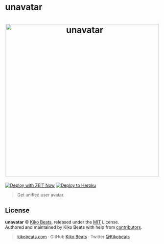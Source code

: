 # unavatar

<h1 align="center">
  <img style="width: 500px;" src="/public/banner.png" alt="unavatar">
  <br>
</h1>

[![Deploy with ZEIT Now](https://zeit.co/button)](https://zeit.co/new/project?template=https://github.com/Kikobeats/unavatar)
[![Deploy to Heroku](https://www.herokucdn.com/deploy/button.svg)](https://heroku.com/deploy)


> Get unified user avatar.

## License

**unavatar** © [Kiko Beats](https://kikobeats.com), released under the [MIT](https://github.com/Kikobeats/unavatar/blob/master/LICENSE.md) License.<br>
Authored and maintained by Kiko Beats with help from [contributors](https://github.com/Kikobeats/unavatar/contributors).

> [kikobeats.com](https://kikobeats.com) · GitHub [Kiko Beats](https://github.com/Kikobeats) · Twitter [@Kikobeats](https://twitter.com/Kikobeats)
